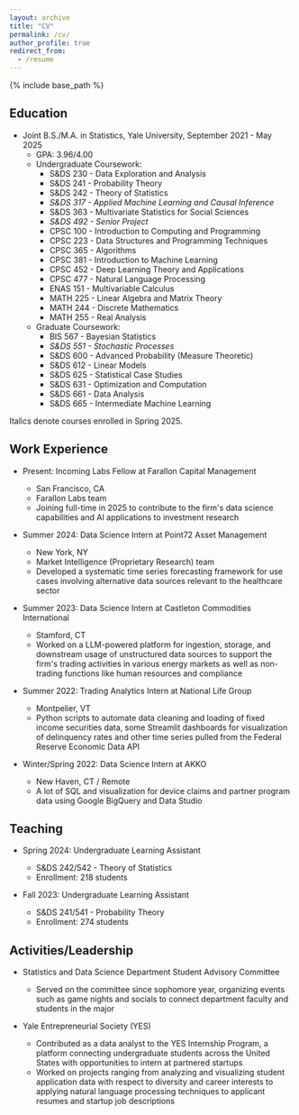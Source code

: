 ```yaml
---
layout: archive
title: "CV"
permalink: /cv/
author_profile: true
redirect_from:
  - /resume
---
```


{% include base_path %}

## Education
* Joint B.S./M.A. in Statistics, Yale University, September 2021 - May 2025
  * GPA: 3.96/4.00
  * Undergraduate Coursework:
    * S&DS 230 - Data Exploration and Analysis
    * S&DS 241 - Probability Theory
    * S&DS 242 - Theory of Statistics
    * _S&DS 317 - Applied Machine Learning and Causal Inference_
    * S&DS 363 - Multivariate Statistics for Social Sciences
    * _S&DS 492 - Senior Project_
    * CPSC 100 - Introduction to Computing and Programming
    * CPSC 223 - Data Structures and Programming Techniques
    * CPSC 365 - Algorithms
    * CPSC 381 - Introduction to Machine Learning
    * CPSC 452 - Deep Learning Theory and Applications
    * CPSC 477 - Natural Language Processing
    * ENAS 151 - Multivariable Calculus
    * MATH 225 - Linear Algebra and Matrix Theory
    * MATH 244 - Discrete Mathematics
    * MATH 255 - Real Analysis
  * Graduate Coursework:
    * BIS 567 - Bayesian Statistics
    * _S&DS 551 - Stochastic Processes_
    * S&DS 600 - Advanced Probability (Measure Theoretic)
    * S&DS 612 - Linear Models
    * S&DS 625 - Statistical Case Studies
    * S&DS 631 - Optimization and Computation
    * S&DS 661 - Data Analysis
    * S&DS 665 - Intermediate Machine Learning
  
Italics denote courses enrolled in Spring 2025.

## Work Experience
* Present: Incoming Labs Fellow at Farallon Capital Management
  * San Francisco, CA
  * Farallon Labs team
  * Joining full-time in 2025 to contribute to the firm's data science capabilities and AI applications to investment research

* Summer 2024: Data Science Intern at Point72 Asset Management
  * New York, NY
  * Market Intelligence (Proprietary Research) team
  * Developed a systematic time series forecasting framework for use cases involving alternative data sources relevant to the healthcare sector

* Summer 2023: Data Science Intern at Castleton Commodities International
  * Stamford, CT
  * Worked on a LLM-powered platform for ingestion, storage, and downstream usage of unstructured data sources to support the firm's trading activities in various energy markets as well as non-trading functions like human resources and compliance

* Summer 2022: Trading Analytics Intern at National Life Group
  * Montpelier, VT
  * Python scripts to automate data cleaning and loading of fixed income securities data, some Streamlit dashboards for visualization of delinquency rates and other time series pulled from the Federal Reserve Economic Data API
 
* Winter/Spring 2022: Data Science Intern at AKKO
  * New Haven, CT / Remote
  * A lot of SQL and visualization for device claims and partner program data using Google BigQuery and Data Studio

## Teaching
* Spring 2024: Undergraduate Learning Assistant
  * S&DS 242/542 - Theory of Statistics
  * Enrollment: 218 students
  
* Fall 2023: Undergraduate Learning Assistant
  * S&DS 241/541 - Probability Theory
  * Enrollment: 274 students
  
## Activities/Leadership
* Statistics and Data Science Department Student Advisory Committee
  * Served on the committee since sophomore year, organizing events such as game nights and socials to connect department faculty and students in the major
 
* Yale Entrepreneurial Society (YES)
  * Contributed as a data analyst to the YES Internship Program, a platform connecting undergraduate students across the United States with opportunities to intern at partnered startups
  * Worked on projects ranging from analyzing and visualizing student application data with respect to diversity and career interests to applying natural language processing techniques to applicant resumes and startup job descriptions